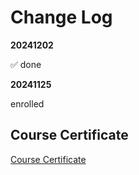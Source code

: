 # Change Log
**20241202**

✅ done

**20241125**

enrolled

## Course Certificate
[Course Certificate](https://github.com/moskva/coursera-py4e-specialization/blob/main/Using-python-to-access-web-data/Coursera%200Z5T6H6TKVAD.pdf)
